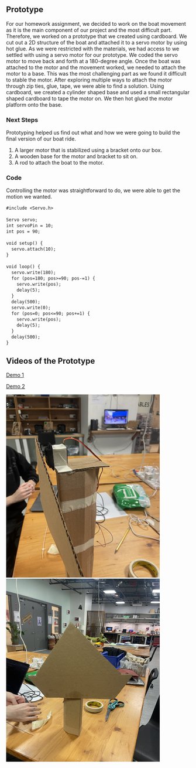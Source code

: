 ## Prototype
For our homework assignment, we decided to work on the boat movement as it is the main component of our project and the most difficult part. Therefore, we worked on a prototype that we created using cardboard. We cut out a 2D structure of the boat and attached it to a servo motor by using hot glue. As we were restricted with the materials, we had access to we settled with using a servo motor for our prototype. We coded the servo motor to move back and forth at a 180-degree angle. Once the boat was attached to the motor and the movement worked, we needed to attach the motor to a base. This was the most challenging part as we found it difficult to stable the motor. After exploring multiple ways to attach the motor through zip ties, glue, tape, we were able to find a solution. Using cardboard, we created a cylinder shaped base and used a small rectangular shaped cardboard to tape the motor on. We then hot glued the motor platform onto the base.

### Next Steps
Prototyping helped us find out what and how we were going to build the final version of our boat ride. 

1.	A larger motor that is stabilized using a bracket onto our box.
2.	A wooden base for the motor and bracket to sit on.
3.	A rod to attach the boat to the motor.

### Code
 Controlling the motor was straightforward to do, we were able to get the motion we wanted.

```
#include <Servo.h>

Servo servo;
int servoPin = 10;
int pos = 90;

void setup() {
  servo.attach(10);
}

void loop() {
  servo.write(180);
  for (pos=180; pos>=90; pos-=1) {
    servo.write(pos);
    delay(5);
  }
  delay(500);
  servo.write(0);
  for (pos=0; pos<=90; pos+=1) {
    servo.write(pos);
    delay(5);
  }
  delay(500);
}
```


## Videos of the Prototype
[Demo 1](https://vimeo.com/911973031?share=copy)

[Demo 2](https://vimeo.com/911973059?share=copy)

<img src= "https://github.com/FatemaAlhameli/MachineLab/blob/main/Media/Prototype2.png" width = "420" height = "500">  <img src= "https://github.com/FatemaAlhameli/MachineLab/blob/main/Media/Prototype1.png" width = "420" height = "500">

